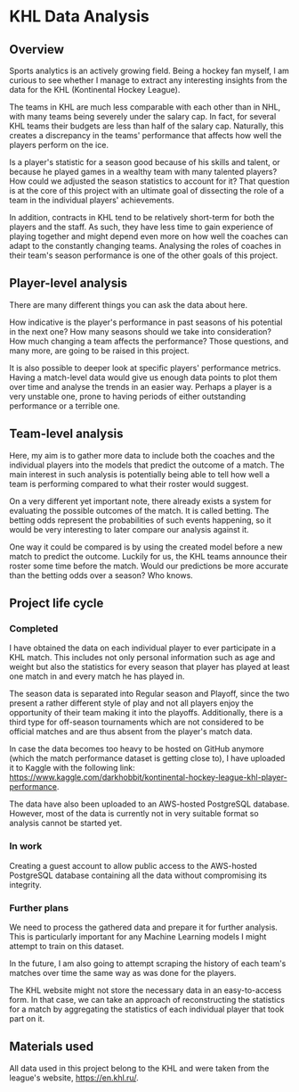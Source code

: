 # KHL Data Analysis
## Overview
Sports analytics is an actively growing field. Being a hockey fan myself, I am curious to see whether I manage to extract any interesting insights from the data for the KHL (Kontinental Hockey League).

The teams in KHL are much less comparable with each other than in NHL, with many teams being severely under the salary cap. In fact, for several KHL teams their budgets are less than half of the salary cap. Naturally, this creates a discrepancy in the teams' performance that affects how well the players perform on the ice.

Is a player's statistic for a season good because of his skills and talent, or because he played games in a wealthy team with many talented players? How could we adjusted the season statistics to account for it? That question is at the core of this project with an ultimate goal of dissecting the role of a team in the individual players' achievements.

In addition, contracts in KHL tend to be relatively short-term for both the players and the staff. As such, they have less time to gain experience of playing together and might depend even more on how well the coaches can adapt to the constantly changing teams. Analysing the roles of coaches in their team's season performance is one of the other goals of this project.

## Player-level analysis
There are many different things you can ask the data about here.

How indicative is the player's performance in past seasons of his potential in the next one? How many seasons should we take into consideration? How much changing a team affects the performance? Those questions, and many more, are going to be raised in this project.

It is also possible to deeper look at specific players' performance metrics. Having a match-level data would give us enough data points to plot them over time and analyse the trends in an easier way. Perhaps a player is a very unstable one, prone to having periods of either outstanding performance or a terrible one.

## Team-level analysis
Here, my aim is to gather more data to include both the coaches and the individual players into the models that predict the outcome of a match. The main interest in such analysis is potentially being able to tell how well a team is performing compared to what their roster would suggest.

On a very different yet important note, there already exists a system for evaluating the possible  outcomes of the match. It is called betting. The betting odds represent the probabilities of such events happening, so it would be very interesting to later compare our analysis against it.

One way it could be compared is by using the created model before a new match to predict the outcome. Luckily for us, the KHL teams announce their roster some time before the match. Would our predictions be more accurate than the betting odds over a season? Who knows.

## Project life cycle
### Completed
I have obtained the data on each individual player to ever participate in a KHL match. This includes not only personal information such as age and weight but also the statistics for every season that player has played at least one match in and every match he has played in.

The season data is separated into Regular season and Playoff, since the two present a rather different style of play and not all players enjoy the opportunity of their team making it into the playoffs. Additionally, there is a third type for off-season tournaments which are not considered to be official matches and are thus absent from the player's match data.

In case the data becomes too heavy to be hosted on GitHub anymore (which the match performance dataset is getting close to), I have uploaded it to Kaggle with the following link: https://www.kaggle.com/darkhobbit/kontinental-hockey-league-khl-player-performance.

The data have also been uploaded to an AWS-hosted PostgreSQL database. However, most of the data is currently not in very suitable format so analysis cannot be started yet.

### In work
Creating a guest account to allow public access to the AWS-hosted PostgreSQL database containing all the data without compromising its integrity.

### Further plans
We need to process the gathered data and prepare it for further analysis. This is particularly important for any Machine Learning models I might attempt to train on this dataset.

In the future, I am also going to attempt scraping the history of each team's matches over time the same way as was done for the players.

The KHL website might not store the necessary data in an easy-to-access form. In that case, we can take an approach of reconstructing the statistics for a match by aggregating the statistics of each individual player that took part on it.

## Materials used
All data used in this project belong to the KHL and were taken from the league's website, https://en.khl.ru/.